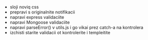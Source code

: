 
- sloji noviq css
- prepravi s originalnite notifikacii
- napravi express validaciite
- napravi Mongoose validaciite
- napravi parseError() v utils.js i go vikai prez catch-a na kontrolera
- izchisti starite validacii ot kontrolerite i templeitite